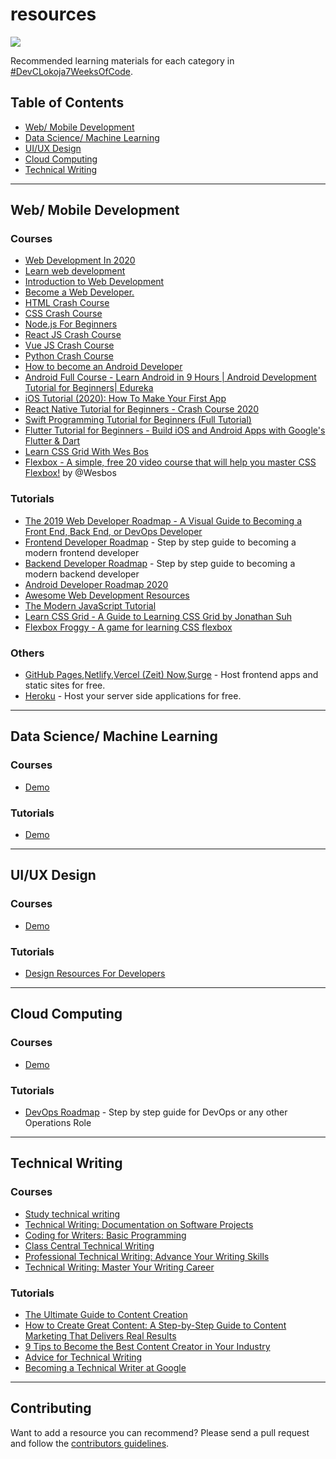 # resources

![](https://cdn.hashnode.com/res/hashnode/image/upload/v1588914178079/FuU9rJRtU.png)

Recommended learning materials for each category in [#DevCLokoja7WeeksOfCode](https://github.com/devclokoja/7WeeksOfCode).

## Table of Contents

- [Web/ Mobile Development](https://github.com/devclokoja/resources#web-mobile-development)
- [Data Science/ Machine Learning](https://github.com/devclokoja/resources#data-science-machine-learning)
- [UI/UX Design](https://github.com/devclokoja/resources#uiux-design)
- [Cloud Computing](https://github.com/devclokoja/resources#cloud-computing)
- [Technical Writing](https://github.com/devclokoja/resources#technical-writing)

---

## Web/ Mobile Development

### Courses

- [Web Development In 2020](https://www.traversymedia.com/assets/images/yt-1.jpg)
- [Learn web development](https://developer.mozilla.org/en-US/docs/Learn)
- [Introduction to Web Development](https://www.coursera.org/learn/web-development)
- [Become a Web Developer.](https://www.codecademy.com/learn/paths/web-development)
- [HTML Crash Course](https://www.youtube.com/watch?v=UB1O30fR-EE&t=187s)
- [CSS Crash Course](https://www.youtube.com/watch?v=yfoY53QXEnI&t=151s)
- [Node.js For Beginners](https://www.youtube.com/watch?v=fBNz5xF-Kx4)
- [React JS Crash Course](https://www.youtube.com/watch?v=sBws8MSXN7A&t=2s)
- [Vue JS Crash Course](https://www.youtube.com/watch?v=Wy9q22isx3U&t=1217s)
- [Python Crash Course](https://www.traversymedia.com/assets/images/yt-8.jpg)
- [How to become an Android Developer](https://www.youtube.com/watch?v=VkGTiR8ZMVA)
- [Android Full Course - Learn Android in 9 Hours | Android Development Tutorial for Beginners| Edureka](https://www.youtube.com/watch?v=aS__9RbCyHg)
- [iOS Tutorial (2020): How To Make Your First App](https://www.youtube.com/watch?v=09TeUXjzpKs)
- [React Native Tutorial for Beginners - Crash Course 2020](https://www.youtube.com/watch?v=qSRrxpdMpVc)
- [Swift Programming Tutorial for Beginners (Full Tutorial)](https://www.youtube.com/watch?v=Ulp1Kimblg0)
- [Flutter Tutorial for Beginners - Build iOS and Android Apps with Google's Flutter & Dart](https://www.youtube.com/watch?v=GLSG_Wh_YWc)
- [Learn CSS Grid With Wes Bos](https://cssgrid.io/)
- [Flexbox - A simple, free 20 video course that will help you master CSS Flexbox!](https://flexbox.io/) by @Wesbos

### Tutorials

- [The 2019 Web Developer Roadmap - A Visual Guide to Becoming a Front End, Back End, or DevOps Developer](https://www.freecodecamp.org/news/2019-web-developer-roadmap/)
- [Frontend Developer Roadmap](https://roadmap.sh/frontend) - Step by step guide to becoming a modern frontend developer
- [Backend Developer Roadmap](https://roadmap.sh/backend) - Step by step guide to becoming a modern backend developer
- [Android Developer Roadmap 2020](https://github.com/mobile-roadmap/android-developer-roadmap)
- [Awesome Web Development Resources](https://github.com/mrmartineau/awesome-web-dev-resources)
- [The Modern JavaScript Tutorial](https://javascript.info/)
- [Learn CSS Grid - A Guide to Learning CSS Grid by Jonathan Suh](https://learncssgrid.com/)
- [Flexbox Froggy - A game for learning CSS flexbox](https://flexboxfroggy.com)

### Others

- [GitHub Pages](https://pages.github.com/),[Netlify](https://www.netlify.com/),[Vercel (Zeit) Now](https://vercel.com/),[Surge](https://surge.sh/) - Host frontend apps and static sites for free.
- [Heroku](https://www.heroku.com/) - Host your server side applications for free.

---

## Data Science/ Machine Learning

### Courses

- [Demo]()

### Tutorials

- [Demo]()

---

## UI/UX Design

### Courses

- [Demo]()

### Tutorials

- [Design Resources For Developers](https://github.com/bradtraversy/design-resources-for-developers)

---

## Cloud Computing

### Courses

- [Demo]()

### Tutorials

- [DevOps Roadmap](https://roadmap.sh/devops) - Step by step guide for DevOps or any other Operations Role

---

## Technical Writing

### Courses

- [Study technical writing](https://developers.google.com/tech-writing/overview)
- [Technical Writing: Documentation on Software Projects](https://www.pluralsight.com/courses/technical-writing-software-documentation)
- [Coding for Writers: Basic Programming](https://www.udemy.com/course/coding-for-writers-1-basic-programming/)
- [Class Central Technical Writing](https://www.classcentral.com/course/technical-writing-7117)
- [Professional Technical Writing: Advance Your Writing Skills](https://www.udemy.com/technical-writing-and-editing/)
- [Technical Writing: Master Your Writing Career](https://www.udemy.com/technical-writing/)

### Tutorials

- [The Ultimate Guide to Content Creation](https://blog.hubspot.com/marketing/content-creation)
- [How to Create Great Content: A Step-by-Step Guide to Content Marketing That Delivers Real Results](https://www.inc.com/jeff-haden/how-to-create-great-content-a-step-by-step-guide-to-content-marketing-that-delivers-real-results.html)
- [9 Tips to Become the Best Content Creator in Your Industry](https://www.weidert.com/blog/tips-to-make-you-the-best-content-creator-in-your-industry)
- [Advice for Technical Writing](https://css-tricks.com/advice-for-technical-writing/)
- [Becoming a Technical Writer at Google](https://developers.google.com/tech-writing/becoming)

---

## Contributing

Want to add a resource you can recommend? Please send a pull request and follow the [contributors guidelines](/CONTRIBUTING.md).
